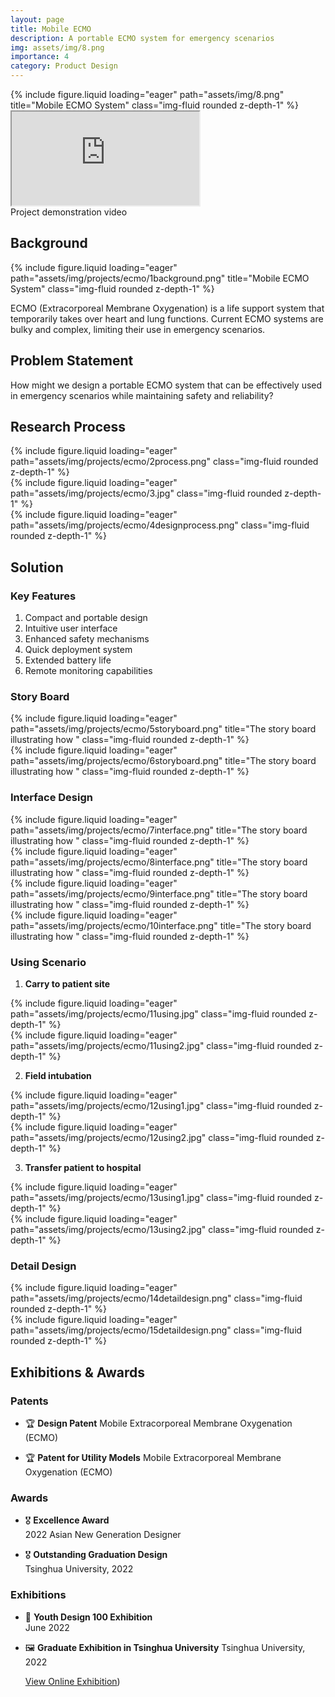 ```yaml
---
layout: page
title: Mobile ECMO
description: A portable ECMO system for emergency scenarios
img: assets/img/8.png
importance: 4
category: Product Design
---
```

<div class="row">
    <div class="col-sm mt-3 mt-md-0">
        {% include figure.liquid loading="eager" path="assets/img/8.png" title="Mobile ECMO System" class="img-fluid rounded z-depth-1" %}
    </div>
</div>



<div class="row">
    <div class="col-sm mt-3 mt-md-0">
        <div class="embed-responsive embed-responsive-16by9">
            <iframe 
                class="embed-responsive-item" 
                src="https://www.youtube.com/embed/SiXLAmqYthw" 
                allowfullscreen>
            </iframe>
        </div>
    </div>
</div>
<div class="caption">
    Project demonstration video
</div>

## Background
<div class="row">
    <div class="col-sm mt-3 mt-md-0">
        {% include figure.liquid loading="eager" path="assets/img/projects/ecmo/1background.png" title="Mobile ECMO System" class="img-fluid rounded z-depth-1" %}
    </div>
</div>

ECMO (Extracorporeal Membrane Oxygenation) is a life support system that temporarily takes over heart and lung functions. Current ECMO systems are bulky and complex, limiting their use in emergency scenarios.

## Problem Statement

How might we design a portable ECMO system that can be effectively used in emergency scenarios while maintaining safety and reliability?

## Research Process

<div class="row">
    <div class="col-sm mt-3 mt-md-0">
        {% include figure.liquid loading="eager" path="assets/img/projects/ecmo/2process.png" class="img-fluid rounded z-depth-1" %}
    </div>
</div>

<div class="row">
    <div class="col-sm mt-3 mt-md-0">
        {% include figure.liquid loading="eager" path="assets/img/projects/ecmo/3.jpg" class="img-fluid rounded z-depth-1" %}
    </div>
</div>

<div class="row">
    <div class="col-sm mt-3 mt-md-0">
        {% include figure.liquid loading="eager" path="assets/img/projects/ecmo/4designprocess.png" class="img-fluid rounded z-depth-1" %}
    </div>
</div>


## Solution

### Key Features
1. Compact and portable design
2. Intuitive user interface
3. Enhanced safety mechanisms
4. Quick deployment system
5. Extended battery life
6. Remote monitoring capabilities

### Story Board

<div class="row">
    <div class="col-sm mt-3 mt-md-0">
        {% include figure.liquid loading="eager" path="assets/img/projects/ecmo/5storyboard.png" title="The story board illustrating how " class="img-fluid rounded z-depth-1" %}
    </div>
</div>

<div class="row">
    <div class="col-sm mt-3 mt-md-0">
        {% include figure.liquid loading="eager" path="assets/img/projects/ecmo/6storyboard.png" title="The story board illustrating how " class="img-fluid rounded z-depth-1" %}
    </div>
</div>

### Interface Design

<div class="row">
    <div class="col-sm mt-3 mt-md-0">
        {% include figure.liquid loading="eager" path="assets/img/projects/ecmo/7interface.png" title="The story board illustrating how " class="img-fluid rounded z-depth-1" %}
    </div>
</div>

<div class="row">
    <div class="col-sm mt-3 mt-md-0">
        {% include figure.liquid loading="eager" path="assets/img/projects/ecmo/8interface.png" title="The story board illustrating how " class="img-fluid rounded z-depth-1" %}
    </div>
</div>

<div class="row">
    <div class="col-sm mt-3 mt-md-0">
        {% include figure.liquid loading="eager" path="assets/img/projects/ecmo/9interface.png" title="The story board illustrating how " class="img-fluid rounded z-depth-1" %}
    </div>
</div>

<div class="row">
    <div class="col-sm mt-3 mt-md-0">
        {% include figure.liquid loading="eager" path="assets/img/projects/ecmo/10interface.png" title="The story board illustrating how " class="img-fluid rounded z-depth-1" %}
    </div>
</div>

### Using Scenario

1. **Carry to patient site**

<div class="row">
    <div class="col-sm-6 mt-3 mt-md-0">
        {% include figure.liquid loading="eager" path="assets/img/projects/ecmo/11using.jpg" class="img-fluid rounded z-depth-1" %}
    </div>
    <div class="col-sm-6 mt-3 mt-md-0">
        {% include figure.liquid loading="eager" path="assets/img/projects/ecmo/11using2.jpg" class="img-fluid rounded z-depth-1" %}
    </div>
</div>

2. **Field intubation**
<div class="row">
    <div class="col-sm-6 mt-3 mt-md-0">
        {% include figure.liquid loading="eager" path="assets/img/projects/ecmo/12using1.jpg" class="img-fluid rounded z-depth-1" %}
    </div>
    <div class="col-sm-6 mt-3 mt-md-0">
        {% include figure.liquid loading="eager" path="assets/img/projects/ecmo/12using2.jpg" class="img-fluid rounded z-depth-1" %}
    </div>
</div>


3. **Transfer patient to hospital**
<div class="row">
    <div class="col-sm-6 mt-3 mt-md-0">
        {% include figure.liquid loading="eager" path="assets/img/projects/ecmo/13using1.jpg" class="img-fluid rounded z-depth-1" %}
    </div>
    <div class="col-sm-6 mt-3 mt-md-0">
        {% include figure.liquid loading="eager" path="assets/img/projects/ecmo/13using2.jpg" class="img-fluid rounded z-depth-1" %}
    </div>
</div>

### Detail Design
<div class="row">
    <div class="col-sm mt-3 mt-md-0">
        {% include figure.liquid loading="eager" path="assets/img/projects/ecmo/14detaildesign.png" class="img-fluid rounded z-depth-1" %}
    </div>
</div>

<div class="row">
    <div class="col-sm mt-3 mt-md-0">
        {% include figure.liquid loading="eager" path="assets/img/projects/ecmo/15detaildesign.png"  class="img-fluid rounded z-depth-1" %} 
    </div>
</div>



## Exhibitions & Awards

### Patents
- 🏆 **Design Patent** Mobile Extracorporeal Membrane Oxygenation (ECMO)

- 🏆 **Patent for Utility Models**  Mobile Extracorporeal Membrane Oxygenation (ECMO)
  

### Awards
- 🎖️ **Excellence Award**  
  2022 Asian New Generation Designer

- 🎖️ **Outstanding Graduation Design**  
  Tsinghua University, 2022

### Exhibitions

- 🎨 **Youth Design 100 Exhibition**  
  June 2022

- 🖼 **Graduate Exhibition in Tsinghua University**
    Tsinghua University, 2022
    
    [View Online Exhibition](https://exhibition.ad.tsinghua.edu.cn/2022/))

<script src="/assets/js/smallImages.js"></script>

